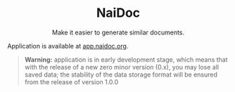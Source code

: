 <h1 align="center">NaiDoc</h1>

<p align="center">Make it easier to generate similar documents.</p>

Application is available at [app.naidoc.org](https://app.naidoc.org).

> **Warning:** application is in early development stage, which means that with the release of a new zero minor version (0.x), you may lose all saved data; the stability of the data storage format will be ensured from the release of version 1.0.0